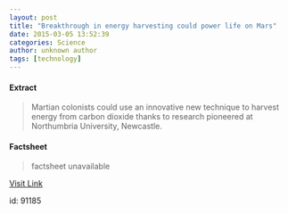 ```yaml
---
layout: post
title: "Breakthrough in energy harvesting could power life on Mars"
date: 2015-03-05 13:52:39
categories: Science
author: unknown author
tags: [technology]
---
```



#### Extract
>Martian colonists could use an innovative new technique to harvest energy from carbon dioxide thanks to research pioneered at Northumbria University, Newcastle. 

#### Factsheet
>factsheet unavailable

[Visit Link](http://phys.org/news344767948.html)

id:   91185
